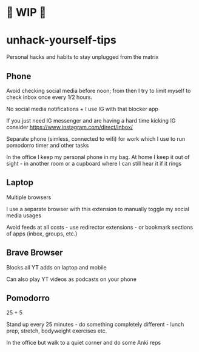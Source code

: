 # 🚧 WIP 🚧

# unhack-yourself-tips
Personal hacks and habits to stay unplugged from the matrix

## Phone

Avoid checking social media before noon; from then I try to limit myself to check inbox once every 1/2 hours.

No social media notifications + I use IG with that blocker app

If you just need IG messenger and are having a hard time kicking IG consider https://www.instagram.com/direct/inbox/

Separate phone (simless, connected to wifi) for work which I use to run pomodorro timer and other tasks

In the office I keep my personal phone in my bag. At home I keep it out of sight - in another room or a cupboard where I can still hear it if it rings

## Laptop

Multiple browsers

I use a separate browser with this extension to manually toggle my social media usages

Avoid feeds at all costs - use redirector extensions - or bookmark sections of apps (inbox, groups, etc.)

## Brave Browser

Blocks all YT adds on laptop and mobile

Can also play YT videos as podcasts on your phone

## Pomodorro 

25 + 5

Stand up every 25 minutes - do something completely different - lunch prep, stretch, bodyweight exercises etc.

In the office but walk to a quiet corner and do some Anki reps

 
